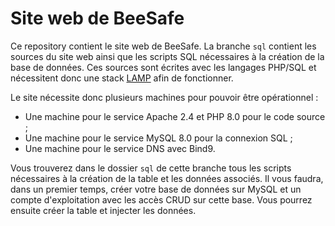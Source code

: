 # Site web de BeeSafe

Ce repository contient le site web de BeeSafe.
La branche `sql` contient les sources du site web ainsi que les scripts SQL nécessaires à la création de la base de données. Ces sources sont écrites avec les langages PHP/SQL et nécessitent donc une stack [LAMP](https://fr.wikipedia.org/wiki/LAMP) afin de fonctionner.

Le site nécessite donc plusieurs machines pour pouvoir être opérationnel :
- Une machine pour le service Apache 2.4 et PHP 8.0 pour le code source ;
- Une machine pour le service MySQL 8.0 pour la connexion SQL ;
- Une machine pour le service DNS avec Bind9.

Vous trouverez dans le dossier `sql` de cette branche tous les scripts nécessaires à la création de la table et les données associés. Il vous faudra, dans un premier temps, créer votre base de données sur MySQL et un compte d'exploitation avec les accès CRUD sur cette base. Vous pourrez ensuite créer la table et injecter les données.
